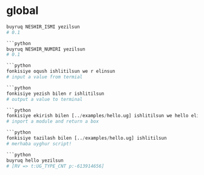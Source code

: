 # global

```python
buyruq NESHIR_ISMI yezilsun
# 0.1

```python
buyruq NESHIR_NUMIRI yezilsun
# 0.1

```python
fonkisiye oqush ishlitilsun we r elinsun
# input a value from termial

```python
fonkisiye yezish bilen r ishlitilsun
# output a value to terminal

```python
fonkisiye ekirish bilen [../examples/hello.ug] ishlitilsun we hello elinsun
# inport a module and return a box

```python
fonkisiye tazilash bilen [../examples/hello.ug] ishlitilsun
# merhaba uyghur script!

```python
buyruq hello yezilsun
# [RV => t:UG_TYPE_CNT p:-613914656]
